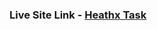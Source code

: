 ### Live Site Link - <a href="https://65cd9c620ad3bc6884d30cec--healthxtask.netlify.app/" target="_blank" rel="noopener noreferrer">Heathx Task</a>
